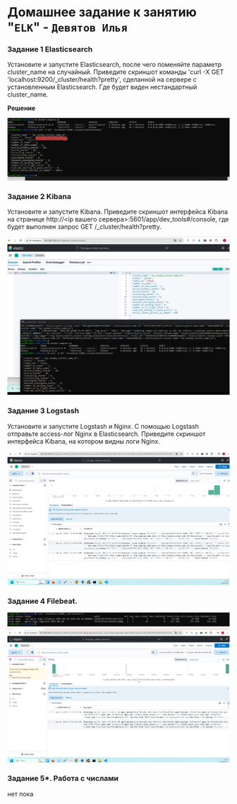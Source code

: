 
# Домашнее задание к занятию "`ELK`" - `Девятов Илья`

### Задание 1 Elasticsearch
Установите и запустите Elasticsearch, после чего поменяйте параметр cluster_name на случайный.
Приведите скриншот команды 'curl -X GET 'localhost:9200/_cluster/health?pretty', сделанной на сервере с установленным Elasticsearch. Где будет виден нестандартный cluster_name.

**Решение**

![тест1](images/1.png)



### Задание 2 Kibana
Установите и запустите Kibana.
Приведите скриншот интерфейса Kibana на странице http://<ip вашего сервера>:5601/app/dev_tools#/console, где будет выполнен запрос GET /_cluster/health?pretty.

![тест2](images/2.png)

### Задание 3 Logstash

Установите и запустите Logstash и Nginx. С помощью Logstash отправьте access-лог Nginx в Elasticsearch.
Приведите скриншот интерфейса Kibana, на котором видны логи Nginx.

![тест3](images/3.png)

### Задание 4 Filebeat.

![тест4](images/4.png)
![тест5](images/5.png)

### Задание 5*. Работа с числами

нет пока

